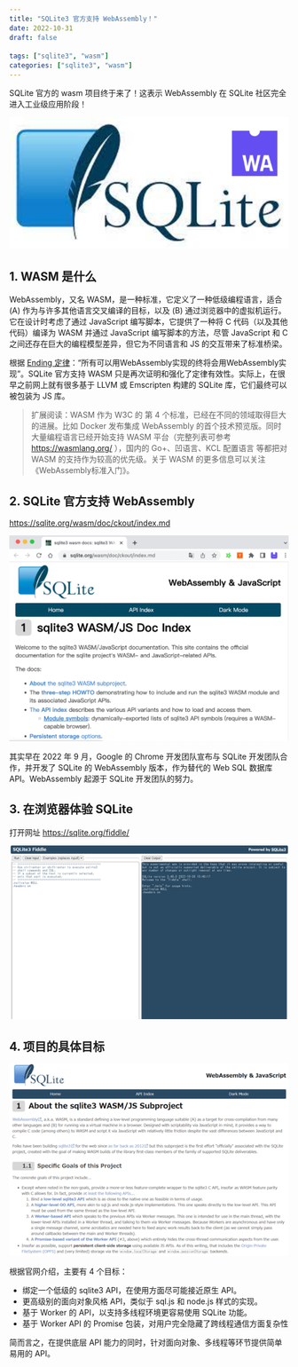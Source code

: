 ```yaml
---
title: "SQLite3 官方支持 WebAssembly！"
date: 2022-10-31
draft: false

tags: ["sqlite3", "wasm"]
categories: ["sqlite3", "wasm"]
---
```


SQLite 官方的 wasm 项目终于来了！这表示 WebAssembly 在 SQLite 社区完全进入工业级应用阶段！

![](/images/2022/sqlite3-wasm/00.png)

## 1. WASM 是什么

WebAssembly，又名 WASM，是一种标准，它定义了一种低级编程语言，适合 (A) 作为与许多其他语言交叉编译的目标，以及 (B) 通过浏览器中的虚拟机运行。它在设计时考虑了通过 JavaScript 编写脚本，它提供了一种将 C 代码（以及其他代码）编译为 WASM 并通过 JavaScript 编写脚本的方法，尽管 JavaScript 和 C 之间还存在巨大的编程模型差异，但它为不同语言和 JS 的交互带来了标准桥梁。

根据 [Ending 定律](https://zh.wikipedia.org/wiki/WebAssembly)：“所有可以用WebAssembly实现的终将会用WebAssembly实现”。SQLite 官方支持 WASM 只是再次证明和强化了定律有效性。实际上，在很早之前网上就有很多基于 LLVM 或 Emscripten 构建的 SQLite 库，它们最终可以被包装为 JS 库。

> 扩展阅读：WASM 作为 W3C 的 第 4 个标准，已经在不同的领域取得巨大的进展。比如 Docker 发布集成 WebAssembly 的首个技术预览版。同时大量编程语言已经开始支持 WASM 平台（完整列表可参考 https://wasmlang.org/ ），国内的 Go+、凹语言、KCL 配置语言 等都把对 WASM 的支持作为较高的优先级。关于 WASM 的更多信息可以关注 《WebAssembly标准入门》。

## 2. SQLite 官方支持 WebAssembly

https://sqlite.org/wasm/doc/ckout/index.md

![](/images/2022/sqlite3-wasm/01.png)

其实早在 2022 年 9 月，Google 的 Chrome 开发团队宣布与 SQLite 开发团队合作，并开发了 SQLite 的 WebAssembly 版本，作为替代的 Web SQL 数据库 API。WebAssembly 起源于 SQLite 开发团队的努力。

## 3. 在浏览器体验 SQLite

打开网址 https://sqlite.org/fiddle/

![](/images/2022/sqlite3-wasm/03.png)

## 4. 项目的具体目标

![](/images/2022/sqlite3-wasm/02.png)

根据官网介绍，主要有 4 个目标：

- 绑定一个低级的 sqlite3 API，在使用方面尽可能接近原生 API。
- 更高级别的面向对象风格 API，类似于 sql.js 和 node.js 样式的实现。
- 基于 Worker 的 API，以支持多线程环境更容易使用 SQLite 功能。
- 基于 Worker API 的 Promise 包装，对用户完全隐藏了跨线程通信方面复杂性

简而言之，在提供底层 API 能力的同时，针对面向对象、多线程等环节提供简单易用的 API。

